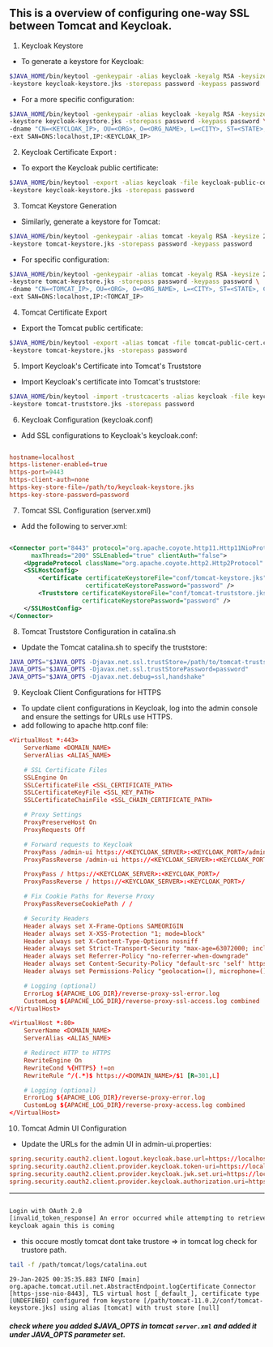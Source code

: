 ## This is a overview of configuring one-way SSL between Tomcat and Keycloak. 

1. Keycloak Keystore

* To generate a keystore for Keycloak:

```bash
$JAVA_HOME/bin/keytool -genkeypair -alias keycloak -keyalg RSA -keysize 2048 -validity 365 \
-keystore keycloak-keystore.jks -storepass password -keypass password
```
* For a more specific configuration:

```bash
$JAVA_HOME/bin/keytool -genkeypair -alias keycloak -keyalg RSA -keysize 2048 -validity 365 \
-keystore keycloak-keystore.jks -storepass password -keypass password \
-dname "CN=<KEYCLOAK_IP>, OU=<ORG>, O=<ORG_NAME>, L=<CITY>, ST=<STATE>, C=<COUNTRY>" \
-ext SAN=DNS:localhost,IP:<KEYCLOAK_IP>
```

2. Keycloak Certificate Export :
* To export the Keycloak public certificate:

```bash
$JAVA_HOME/bin/keytool -export -alias keycloak -file keycloak-public-cert.crt \
-keystore keycloak-keystore.jks -storepass password
```
3. Tomcat Keystore Generation
* Similarly, generate a keystore for Tomcat:

```bash
$JAVA_HOME/bin/keytool -genkeypair -alias tomcat -keyalg RSA -keysize 2048 -validity 365 \
-keystore tomcat-keystore.jks -storepass password -keypass password
```
* For specific configuration:

```bash
$JAVA_HOME/bin/keytool -genkeypair -alias tomcat -keyalg RSA -keysize 2048 -validity 365 \
-keystore tomcat-keystore.jks -storepass password -keypass password \
-dname "CN=<TOMCAT_IP>, OU=<ORG>, O=<ORG_NAME>, L=<CITY>, ST=<STATE>, C=<COUNTRY>" \
-ext SAN=DNS:localhost,IP:<TOMCAT_IP>
```

4. Tomcat Certificate Export
* Export the Tomcat public certificate:

```bash
$JAVA_HOME/bin/keytool -export -alias tomcat -file tomcat-public-cert.crt \
-keystore tomcat-keystore.jks -storepass password
```
5. Import Keycloak's Certificate into Tomcat's Truststore
* Import Keycloak's certificate into Tomcat's truststore:

```bash
$JAVA_HOME/bin/keytool -import -trustcacerts -alias keycloak -file keycloak-public-cert.crt \
-keystore tomcat-truststore.jks -storepass password
```
6. Keycloak Configuration (keycloak.conf)
* Add SSL configurations to Keycloak's keycloak.conf:

```conf

hostname=localhost
https-listener-enabled=true
https-port=9443
https-client-auth=none
https-key-store-file=/path/to/keycloak-keystore.jks
https-key-store-password=password
```

7. Tomcat SSL Configuration (server.xml)
* Add the following to server.xml:

```xml

<Connector port="8443" protocol="org.apache.coyote.http11.Http11NioProtocol"
      maxThreads="200" SSLEnabled="true" clientAuth="false">
    <UpgradeProtocol className="org.apache.coyote.http2.Http2Protocol" />
    <SSLHostConfig>
        <Certificate certificateKeystoreFile="conf/tomcat-keystore.jks"
                     certificateKeystorePassword="password" />
        <Truststore certificateKeystoreFile="conf/tomcat-truststore.jks"
                    certificateKeystorePassword="password" />
    </SSLHostConfig>
</Connector>
```

8. Tomcat Truststore Configuration in catalina.sh
* Update the Tomcat catalina.sh to specify the truststore:

```bash
JAVA_OPTS="$JAVA_OPTS -Djavax.net.ssl.trustStore=/path/to/tomcat-truststore.jks"
JAVA_OPTS="$JAVA_OPTS -Djavax.net.ssl.trustStorePassword=password"
JAVA_OPTS="$JAVA_OPTS -Djavax.net.debug=ssl,handshake"
```

9. Keycloak Client Configurations for HTTPS
* To update client configurations in Keycloak, log into the admin console and ensure the settings for URLs use HTTPS.
* add following to apache http.conf file:

```conf
<VirtualHost *:443>
    ServerName <DOMAIN_NAME>
    ServerAlias <ALIAS_NAME>

    # SSL Certificate Files
    SSLEngine On
    SSLCertificateFile <SSL_CERTIFICATE_PATH>
    SSLCertificateKeyFile <SSL_KEY_PATH>
    SSLCertificateChainFile <SSL_CHAIN_CERTIFICATE_PATH>

    # Proxy Settings
    ProxyPreserveHost On
    ProxyRequests Off

    # Forward requests to Keycloak
    ProxyPass /admin-ui https://<KEYCLOAK_SERVER>:<KEYCLOAK_PORT>/admin-ui
    ProxyPassReverse /admin-ui https://<KEYCLOAK_SERVER>:<KEYCLOAK_PORT>/admin-ui

    ProxyPass / https://<KEYCLOAK_SERVER>:<KEYCLOAK_PORT>/
    ProxyPassReverse / https://<KEYCLOAK_SERVER>:<KEYCLOAK_PORT>/

    # Fix Cookie Paths for Reverse Proxy
    ProxyPassReverseCookiePath / /

    # Security Headers
    Header always set X-Frame-Options SAMEORIGIN
    Header always set X-XSS-Protection "1; mode=block"
    Header always set X-Content-Type-Options nosniff
    Header always set Strict-Transport-Security "max-age=63072000; includeSubDomains; preload"
    Header always set Referrer-Policy "no-referrer-when-downgrade"
    Header always set Content-Security-Policy "default-src 'self' https:; script-src 'self' 'unsafe-inline'; style-src 'self' 'unsafe-inline'"
    Header always set Permissions-Policy "geolocation=(), microphone=(), camera=()"

    # Logging (optional)
    ErrorLog ${APACHE_LOG_DIR}/reverse-proxy-ssl-error.log
    CustomLog ${APACHE_LOG_DIR}/reverse-proxy-ssl-access.log combined
</VirtualHost>

<VirtualHost *:80>
    ServerName <DOMAIN_NAME>
    ServerAlias <ALIAS_NAME>

    # Redirect HTTP to HTTPS
    RewriteEngine On
    RewriteCond %{HTTPS} !=on
    RewriteRule ^/(.*)$ https://<DOMAIN_NAME>/$1 [R=301,L]

    # Logging (optional)
    ErrorLog ${APACHE_LOG_DIR}/reverse-proxy-error.log
    CustomLog ${APACHE_LOG_DIR}/reverse-proxy-access.log combined
</VirtualHost>


```
10. Tomcat Admin UI Configuration
* Update the URLs for the admin UI in admin-ui.properties:

```conf
spring.security.oauth2.client.logout.keycloak.base.url=https://localhost:9443/realms/<REALM>/protocol/openid-connect/logout
spring.security.oauth2.client.provider.keycloak.token-uri=https://localhost:9443/realms/<REALM>/protocol/openid-connect/token
spring.security.oauth2.client.provider.keycloak.jwk.set.uri=https://localhost:9443/realms/<REALM>/protocol/openid-connect/certs
spring.security.oauth2.client.provider.keycloak.authorization.uri=https://localhost:9443/realms/<REALM>/protocol/openid-connect/auth
```

-----------------------------------------------------------------------------------------------------------------------------------------------------------------------

```bash

Login with OAuth 2.0
[invalid_token_response] An error occurred while attempting to retrieve the OAuth 2.0 Access Token Response: I/O error on POST request for "https://<ip>:9443/realms/demo-realm/protocol/openid-connect/token": PKIX path building failed: sun.security.provider.certpath.SunCertPathBuilderException: unable to find valid certification path to requested target
keycloak again this is coming
```

* this occure mostly tomcat dont take trustore => in tomcat log check for trustore path.

```bash
tail -f /path/tomcat/logs/catalina.out
```
```log
29-Jan-2025 00:35:35.883 INFO [main] org.apache.tomcat.util.net.AbstractEndpoint.logCertificate Connector [https-jsse-nio-8443], TLS virtual host [_default_], certificate type [UNDEFINED] configured from keystore [/path/tomcat-11.0.2/conf/tomcat-keystore.jks] using alias [tomcat] with trust store [null]

```

##### check where you added $JAVA_OPTS in tomcat `server.xml` and added it under JAVA_OPTS parameter set.